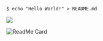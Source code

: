 
```shell
$ echo "Hello World!" > README.md
```

<a href="https://github.com/anuraghazra/github-readme-stats">
  <img align="center" src="https://github-readme-stats.vercel.app/api/top-langs/?username=VMT-Batman&layout=compact" />
</a>

![ReadMe Card](https://github-readme-stats.vercel.app/api/pin/?username=VMT-Batman&repo=PythonBotTemplate)

<br> <br>

